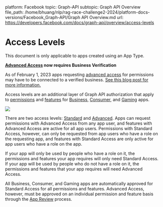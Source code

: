 platform: Facebook
topic: Graph-API
subtopic: Graph API Overview
file_path: /home/bhuang/nlp/rag-race-challenge2-2024/platform-docs-versions/Facebook_Graph-API/Graph API Overview.md
url: https://developers.facebook.com/docs/graph-api/overview/access-levels

# Access Levels

This document is only applicable to apps created using an App Type.

**[Advanced Access](https://developers.facebook.com/docs/graph-api/overview/access-levels/#advanced-access) now requires Business Verification**

As of February 1, 2023 apps requesting [advanced access](https://developers.facebook.com/docs/graph-api/overview/access-levels/#advanced-access) for permissions may have to be connected to a verified business. [See this blog post for more information.](https://developers.facebook.com/blog/post/2023/02/01/developer-platform-requiring-business-verification-for-advanced-access/)

Access levels are an additional layer of Graph API authorization that apply to [permissions](https://developers.facebook.com/docs/permissions/reference) and [features](https://developers.facebook.com/docs/apps/features-reference) for [Business](https://developers.facebook.com/docs/development/create-an-app/app-dashboard/app-types#business), [Consumer](https://developers.facebook.com/docs/development/create-an-app/app-dashboard/app-types#consumer), and [Gaming](https://developers.facebook.com/docs/development/create-an-app/app-dashboard/app-types#gaming-services) apps.

![](https://scontent-cdg4-3.xx.fbcdn.net/v/t39.2365-6/130946061_668701493796906_1998528720072373367_n.png?_nc_cat=106&ccb=1-7&_nc_sid=e280be&_nc_ohc=pdXGPxVtMVwAX-S7_bh&_nc_ht=scontent-cdg4-3.xx&oh=00_AfDNvWmLhyXL_MMlkjbYrrGpK9s_yc0dOHJGJYt8PSsKQA&oe=65D578A0)

There are two access levels: [Standard](#standard-access) and [Advanced](#advanced-access). Apps can request permissions with Advanced Access from any app user, and features with Advanced Access are active for all app users. Permissions with Standard Access, however, can only be requested from app users who have a role on the requesting app, and features with Standard Access are only active for app users who have a role on the app.

If your app will only be used by people who have a role on it, the permissions and features your app requires will only need Standard Access. If your app will be used by people who do not have a role on it, the permissions and features that your app requires will need Advanced Access.

All Business, Consumer, and Gaming apps are automatically approved for Standard Access for all permissions and features. Advanced Access, however, must be approved on an individual permission and feature basis through the [App Review](https://developers.facebook.com/docs/app-review) process.